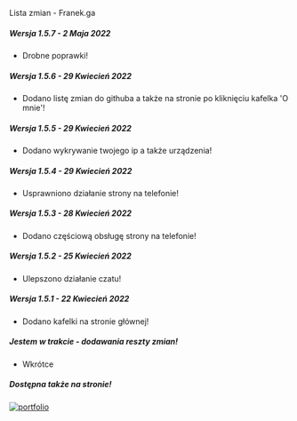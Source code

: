  Lista zmian - Franek.ga   

##### Wersja 1.5.7 - 2 Maja 2022

* Drobne poprawki!

##### Wersja 1.5.6 - 29 Kwiecień 2022

*   Dodano listę zmian do githuba a także na stronie po kliknięciu kafelka 'O mnie'!

##### Wersja 1.5.5 - 29 Kwiecień 2022

*   Dodano wykrywanie twojego ip a także urządzenia!

##### Wersja 1.5.4 - 29 Kwiecień 2022

*   Usprawniono działanie strony na telefonie!

##### Wersja 1.5.3 - 28 Kwiecień 2022

*   Dodano częściową obsługę strony na telefonie!

##### Wersja 1.5.2 - 25 Kwiecień 2022

*   Ulepszono działanie czatu!

##### Wersja 1.5.1 - 22 Kwiecień 2022

*   Dodano kafelki na stronie głównej!

##### Jestem w trakcie - dodawania reszty zmian!

*   Wkrótce

##### Dostępna także na stronie!
[![portfolio](https://www.coolgenerator.com/Data/Textdesign/202204/caf85ea25e0da6a7d9abf2465f7445e2.png)](https://franek.ga/#listazmian)
